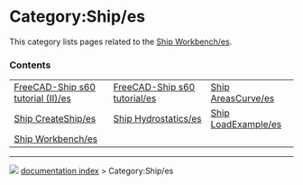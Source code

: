 # Category:Ship/es
This category lists pages related to the [Ship Workbench/es](Ship_Workbench/es.md).

### Contents

|     |     |     |
| --- | --- | --- |
| [FreeCAD-Ship s60 tutorial (II)/es](FreeCAD-Ship_s60_tutorial_(II)/es.md) | [FreeCAD-Ship s60 tutorial/es](FreeCAD-Ship_s60_tutorial/es.md) | [Ship AreasCurve/es](Ship_AreasCurve/es.md) |
| [Ship CreateShip/es](Ship_CreateShip/es.md) | [Ship Hydrostatics/es](Ship_Hydrostatics/es.md) | [Ship LoadExample/es](Ship_LoadExample/es.md) |
| [Ship Workbench/es](Ship_Workbench/es.md) |



---
![](images/Right_arrow.png) [documentation index](../README.md) > Category:Ship/es
